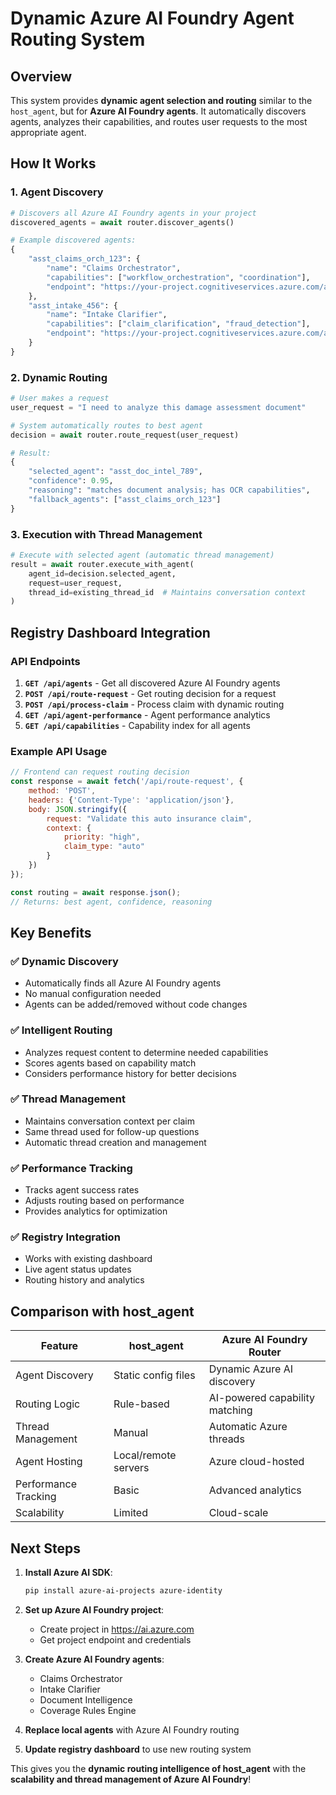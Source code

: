 # Dynamic Azure AI Foundry Agent Routing System

## Overview
This system provides **dynamic agent selection and routing** similar to the `host_agent`, but for **Azure AI Foundry agents**. It automatically discovers agents, analyzes their capabilities, and routes user requests to the most appropriate agent.

## How It Works

### 1. **Agent Discovery** 
```python
# Discovers all Azure AI Foundry agents in your project
discovered_agents = await router.discover_agents()

# Example discovered agents:
{
    "asst_claims_orch_123": {
        "name": "Claims Orchestrator",
        "capabilities": ["workflow_orchestration", "coordination"],
        "endpoint": "https://your-project.cognitiveservices.azure.com/agents/asst_claims_orch_123"
    },
    "asst_intake_456": {
        "name": "Intake Clarifier", 
        "capabilities": ["claim_clarification", "fraud_detection"],
        "endpoint": "https://your-project.cognitiveservices.azure.com/agents/asst_intake_456"
    }
}
```

### 2. **Dynamic Routing**
```python
# User makes a request
user_request = "I need to analyze this damage assessment document"

# System automatically routes to best agent
decision = await router.route_request(user_request)

# Result:
{
    "selected_agent": "asst_doc_intel_789",
    "confidence": 0.95,
    "reasoning": "matches document analysis; has OCR capabilities",
    "fallback_agents": ["asst_claims_orch_123"]
}
```

### 3. **Execution with Thread Management**
```python
# Execute with selected agent (automatic thread management)
result = await router.execute_with_agent(
    agent_id=decision.selected_agent,
    request=user_request,
    thread_id=existing_thread_id  # Maintains conversation context
)
```

## Registry Dashboard Integration

### **API Endpoints**

1. **`GET /api/agents`** - Get all discovered Azure AI Foundry agents
2. **`POST /api/route-request`** - Get routing decision for a request
3. **`POST /api/process-claim`** - Process claim with dynamic routing
4. **`GET /api/agent-performance`** - Agent performance analytics
5. **`GET /api/capabilities`** - Capability index for all agents

### **Example API Usage**

```javascript
// Frontend can request routing decision
const response = await fetch('/api/route-request', {
    method: 'POST',
    headers: {'Content-Type': 'application/json'},
    body: JSON.stringify({
        request: "Validate this auto insurance claim",
        context: {
            priority: "high",
            claim_type: "auto"
        }
    })
});

const routing = await response.json();
// Returns: best agent, confidence, reasoning
```

## Key Benefits

### ✅ **Dynamic Discovery**
- Automatically finds all Azure AI Foundry agents
- No manual configuration needed
- Agents can be added/removed without code changes

### ✅ **Intelligent Routing**
- Analyzes request content to determine needed capabilities
- Scores agents based on capability match
- Considers performance history for better decisions

### ✅ **Thread Management**
- Maintains conversation context per claim
- Same thread used for follow-up questions
- Automatic thread creation and management

### ✅ **Performance Tracking**
- Tracks agent success rates
- Adjusts routing based on performance
- Provides analytics for optimization

### ✅ **Registry Integration**
- Works with existing dashboard
- Live agent status updates
- Routing history and analytics

## Comparison with host_agent

| Feature | host_agent | Azure AI Foundry Router |
|---------|------------|-------------------------|
| Agent Discovery | Static config files | Dynamic Azure AI discovery |
| Routing Logic | Rule-based | AI-powered capability matching |
| Thread Management | Manual | Automatic Azure threads |
| Agent Hosting | Local/remote servers | Azure cloud-hosted |
| Performance Tracking | Basic | Advanced analytics |
| Scalability | Limited | Cloud-scale |

## Next Steps

1. **Install Azure AI SDK**:
   ```bash
   pip install azure-ai-projects azure-identity
   ```

2. **Set up Azure AI Foundry project**:
   - Create project in https://ai.azure.com
   - Get project endpoint and credentials

3. **Create Azure AI Foundry agents**:
   - Claims Orchestrator
   - Intake Clarifier  
   - Document Intelligence
   - Coverage Rules Engine

4. **Replace local agents** with Azure AI Foundry routing

5. **Update registry dashboard** to use new routing system

This gives you the **dynamic routing intelligence of host_agent** with the **scalability and thread management of Azure AI Foundry**!
